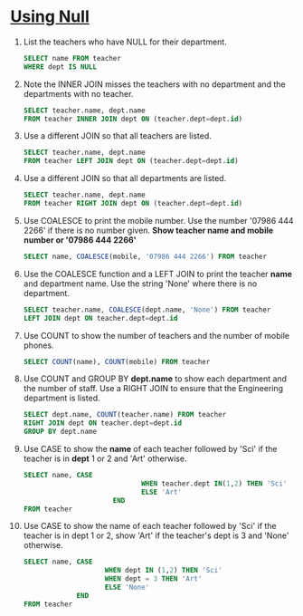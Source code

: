 # [Using Null](https://www.sqlzoo.net/wiki/Using_Null)

1. List the teachers who have NULL for their department.

   ```sql
   SELECT name FROM teacher
   WHERE dept IS NULL
   ```

2. Note the INNER JOIN misses the teachers with no department and the departments with no teacher.

   ```sql
   SELECT teacher.name, dept.name
   FROM teacher INNER JOIN dept ON (teacher.dept=dept.id)
   ```

3. Use a different JOIN so that all teachers are listed.

   ```sql
   SELECT teacher.name, dept.name
   FROM teacher LEFT JOIN dept ON (teacher.dept=dept.id)
   ```

4. Use a different JOIN so that all departments are listed.

   ```sql
   SELECT teacher.name, dept.name
   FROM teacher RIGHT JOIN dept ON (teacher.dept=dept.id)
   ```

5. Use COALESCE to print the mobile number. Use the number '07986 444 2266' if there is no number given. **Show teacher name and mobile number or '07986 444 2266'**

   ```sql
   SELECT name, COALESCE(mobile, '07986 444 2266') FROM teacher
   ```

6. Use the COALESCE function and a LEFT JOIN to print the teacher **name** and department name. Use the string 'None' where there is no department.

   ```sql
   SELECT teacher.name, COALESCE(dept.name, 'None') FROM teacher 
   LEFT JOIN dept ON teacher.dept=dept.id
   ```

7. Use COUNT to show the number of teachers and the number of mobile phones.

   ```sql
   SELECT COUNT(name), COUNT(mobile) FROM teacher
   ```

8. Use COUNT and GROUP BY **dept.name** to show each department and the number of staff. Use a RIGHT JOIN to ensure that the Engineering department is listed.

   ```sql
   SELECT dept.name, COUNT(teacher.name) FROM teacher 
   RIGHT JOIN dept ON teacher.dept=dept.id
   GROUP BY dept.name
   ```

9. Use CASE to show the **name** of each teacher followed by 'Sci' if the teacher is in **dept** 1 or 2 and 'Art' otherwise.

   ```sql
   SELECT name, CASE 
   						 		WHEN teacher.dept IN(1,2) THEN 'Sci'
   						 		ELSE 'Art'
   						 END 
   FROM teacher 
   ```

10. Use CASE to show the name of each teacher followed by 'Sci' if the teacher is in dept 1 or 2, show 'Art' if the teacher's dept is 3 and 'None' otherwise.

    ```sql
    SELECT name, CASE 
                 		WHEN dept IN (1,2) THEN 'Sci'
                 		WHEN dept = 3 THEN 'Art'
                 		ELSE 'None'
                 END
    FROM teacher
    ```